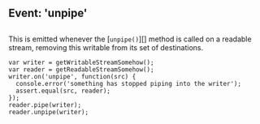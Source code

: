 ## Event: 'unpipe'

## 

This is emitted whenever the \[`unpipe()`\]\[\] method is called on a
readable stream, removing this writable from its set of destinations.

    var writer = getWritableStreamSomehow();
    var reader = getReadableStreamSomehow();
    writer.on('unpipe', function(src) {
      console.error('something has stopped piping into the writer');
      assert.equal(src, reader);
    });
    reader.pipe(writer);
    reader.unpipe(writer);